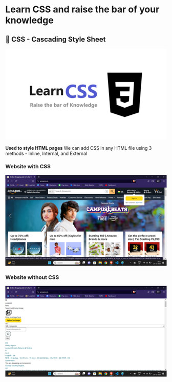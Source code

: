 # Learn CSS and raise the bar of your knowledge
## 🔵 CSS - Cascading Style Sheet
![Banner](https://github.com/Ninja-Vikash/Assets/blob/main/CSS%20Assets/Banner.png)

**Used to style HTML pages** We can add CSS in any HTML file using 3 methods - Inline, Internal, and External
<br>
### Website with CSS

![CSS Preview](https://github.com/Ninja-Vikash/Assets/blob/main/CSS%20Assets/Webpage%20with%20CSS.png)

### Website without CSS

![CSS Preview](https://github.com/Ninja-Vikash/Assets/blob/main/CSS%20Assets/Webpage%20without%20CSS.png)
